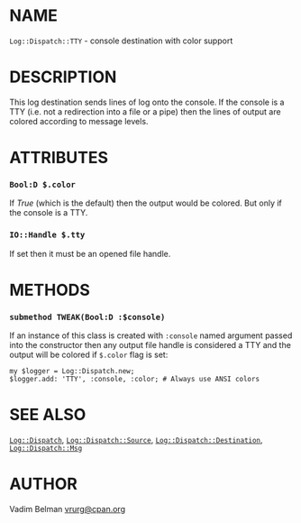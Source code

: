 NAME
====



`Log::Dispatch::TTY` - console destination with color support

DESCRIPTION
===========



This log destination sends lines of log onto the console. If the console is a TTY (i.e. not a redirection into a file or a pipe) then the lines of output are colored according to message levels.

ATTRIBUTES
==========



### `Bool:D $.color`

If *True* (which is the default) then the output would be colored. But only if the console is a TTY.

### `IO::Handle $.tty`

If set then it must be an opened file handle.

METHODS
=======



### `submethod TWEAK(Bool:D :$console)`

If an instance of this class is created with `:console` named argument passed into the constructor then any output file handle is considered a TTY and the output will be colored if `$.color` flag is set:

    my $logger = Log::Dispatch.new;
    $logger.add: 'TTY', :console, :color; # Always use ANSI colors

SEE ALSO
========

[`Log::Dispatch`](../Dispatch.md), [`Log::Dispatch::Source`](Source.md), [`Log::Dispatch::Destination`](Destination.md), [`Log::Dispatch::Msg`](Msg.md)

AUTHOR
======

Vadim Belman <vrurg@cpan.org>

